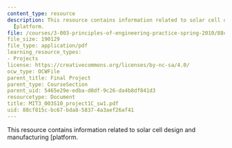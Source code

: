 ```yaml
---
content_type: resource
description: This resource contains information related to solar cell design and manufacturing
  [platform.
file: /courses/3-003-principles-of-engineering-practice-spring-2010/88cf815cbc67bda858374a3aef26af41_MIT3_003S10_project1C_sw1.pdf
file_size: 190129
file_type: application/pdf
learning_resource_types:
- Projects
license: https://creativecommons.org/licenses/by-nc-sa/4.0/
ocw_type: OCWFile
parent_title: Final Project
parent_type: CourseSection
parent_uid: 5465e29e-edba-d0df-9c26-da4b8df841d3
resourcetype: Document
title: MIT3_003S10_project1C_sw1.pdf
uid: 88cf815c-bc67-bda8-5837-4a3aef26af41
---
```

This resource contains information related to solar cell design and manufacturing [platform.